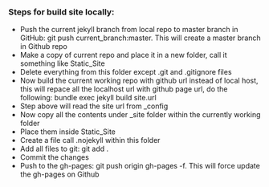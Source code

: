 ### Steps for build site locally:
+ Push the current jekyll branch from local repo to master branch in GitHub: git push current_branch:master. This will create a master branch in Github repo
+ Make a copy of current repo and place it in a new folder, call it something like Static_Site
+ Delete everything from this folder except .git and .gitignore files
+ Now build the current working repo with github url instead of local host, this will repace all the localhost url with github page url, do the following: bundle exec jekyll build site.url
+ Step above will read the site url from _config
+ Now copy all the contents under _site folder within the currently working folder
+ Place them inside Static_Site
+ Create a file call .nojekyll within this folder
+ Add all files to git: git add .
+ Commit the changes
+ Push to the gh-pages: git push origin gh-pages -f. This will force update the gh-pages on Github
